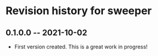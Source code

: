 # Revision history for sweeper

## 0.1.0.0 -- 2021-10-02

* First version created. This is a great work in progress!
